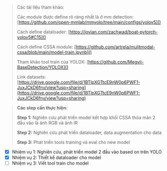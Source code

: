 > Các tài liệu tham khảo:
>
> Các module được define rõ ràng nhất là ở mm detection: [https://github.com/open-mmlab/mmyolo/tree/main/configs/yolov5]()
>
> Cách define dataloader: [https://jovian.com/zachwad/boat-pytorch-yolov5#C15]()
>
> Cách define CSSA module: [https://github.com/artrela/mulitmodal-cssa/blob/main/model-train.ipynb]()
>
> Tham khảo tool train của YOLOX: [https://github.com/Megvii-BaseDetection/YOLOX]()
>
> Link datasets: [https://drive.google.com/file/d/1BTlpXGTtcE9nW0p6PWF1-JuxJCkD6fnv/view?usp=sharing](https://drive.google.com/file/d/1BTlpXGTtcE9nW0p6PWF1-JuxJCkD6fnv/view?usp=sharing)

> **Các step cần thực hiện:**
>
> **Step 1:** Nghiên cứu phát triển model kết hợp khối CSSA thỏa mãn 2 đầu vào là ảnh RGB và ảnh IR
>
> **Step 2:** Nghiên cứu phát triển dataloader, data augmentation cho data
>
> **Step 3:** Phát triển tools training và eval cho new model

* [X] Nhiệm vụ 1: Nghiên cứu, phát triển model 2 đầu vào based on trên YOLO
* [X] Nhiệm vụ 2: Thiết kế dataloader cho model
* [ ] Nhiệm vụ 3: Viết tool train cho model

